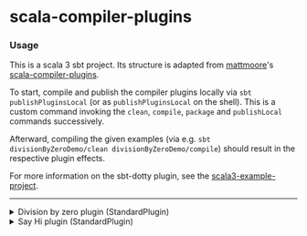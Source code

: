 # scala-compiler-plugins

### Usage

This is a scala 3 sbt project. Its structure is adapted from [mattmoore](https://github.com/mattmoore)'s [scala-compiler-plugins](https://github.com/mattmoore/scala-compiler-plugins).

To start, compile and publish the compiler plugins locally via `sbt publishPluginsLocal` (or as `publishPluginsLocal` on the shell). This is a custom command invoking the `clean`, `compile`, `package` and `publishLocal` commands successively.

Afterward, compiling the given examples (via e.g. `sbt divisionByZeroDemo/clean divisionByZeroDemo/compile`) should result in the respective plugin effects.

For more information on the sbt-dotty plugin, see the
[scala3-example-project](https://github.com/scala/scala3-example-project/blob/main/README.md).

-----

<details>
<summary>Division by zero plugin (StandardPlugin)</summary>
When this plugin is activated, dividing by zero will throw a compiler error.
</details>

<details>
<summary>Say Hi plugin (StandardPlugin)</summary>
When this plugin is activated and a string with the content "Hi, compiler!" is defined, the compiler will log "Hi, programmer!".
</details>